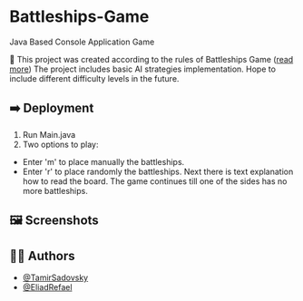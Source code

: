 # Battleships-Game
Java Based Console Application Game

:ship: This project was created according to the rules of Battleships Game ([read more](https://en.wikipedia.org/wiki/Battleship_(game)))
The project includes basic AI strategies implementation. Hope to include different difficulty levels in the future.

## :arrow_right: Deployment
1. Run Main.java
2. Two options to play:
  - Enter 'm' to place manually the battleships.
  - Enter 'r' to place randomly the battleships.
Next there is text explanation how to read the board.
The game continues till one of the sides has no more battleships.


## :framed_picture:	Screenshots

## :man_technologist:	Authors

- [@TamirSadovsky](https://github.com/TamirSadovsky)
- [@EliadRefael](https://www.linkedin.com/in/eliad-refael-5568671ab/)
